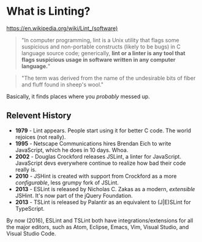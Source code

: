 # What is Linting?

https://en.wikipedia.org/wiki/Lint_(software)

> "In computer programming, lint is a Unix utility that flags some suspicious and non-portable constructs (likely to be bugs) in C language source code; generically, **lint or a linter is any tool that flags suspicious usage in software written in any computer language.**"

> "The term was derived from the name of the undesirable bits of fiber and fluff found in sheep's wool."

Basically, it finds places where you *probably* messed up.

## Relevent History

* **1979** - Lint appears. People start using it for better C code. The world rejoices (not really).
* **1995** - Netscape Communications hires Brendan Eich to write JavaScript, which he does in 10 days. Whoa.
* **2002** - Douglas Crockford releases JSLint, a linter for JavaScript. JavaScript devs everywhere continue to realize how bad their code really is.
* **2010** - JSHint is created with support from Crockford as a more *configurable*, less grumpy fork of JSLint.
* **2013** - ESLint is released by Nicholas C. Zakas as a modern, *extensible* JSHint. It's now part of the jQuery Foundation.
* **2013** - TSLint is released by Palantir as an equivalent to (J|E)SLint for TypeScript.

By now (2016), ESLint and TSLint both have integrations/extensions for all the major editors, such as Atom, Eclipse, Emacs, Vim, Visual Studio, and Visual Studio Code. 